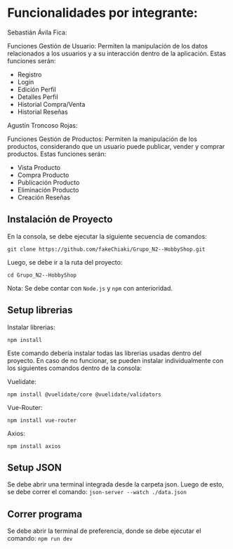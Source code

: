 # Funcionalidades por integrante:
Sebastián Ávila Fica:

Funciones Gestión de Usuario: Permiten la manipulación de los datos relacionados a los usuarios y a su interacción dentro de la aplicación. Estas funciones serán:
- Registro
- Login
- Edición Perfil
- Detalles Perfil
- Historial Compra/Venta
- Historial Reseñas


Agustín Troncoso Rojas:

Funciones Gestión de Productos: Permiten la manipulación de los productos, considerando que un usuario puede publicar, vender y comprar productos. Estas funciones serán:

- Vista Producto
- Compra Producto
- Publicación Producto
- Eliminación Producto
- Creación Reseñas


## Instalación de Proyecto
En la consola, se debe ejecutar la siguiente secuencia de comandos:
```
git clone https://github.com/fakeChiaki/Grupo_N2--HobbyShop.git
```
Luego, se debe ir a la ruta del proyecto:
```
cd Grupo_N2--HobbyShop
```
Nota: Se debe contar con `Node.js` y `npm` con anterioridad.


## Setup librerias
Instalar librerias:

```
npm install
```

Este comando debería instalar todas las librerias usadas dentro del proyecto. En caso de no funcionar, se pueden instalar individualmente con los siguientes comandos dentro de la consola:

Vuelidate:

```
npm install @vuelidate/core @vuelidate/validators
```

Vue-Router:

```
npm install vue-router
```

Axios:

```
npm install axios
```



## Setup JSON
Se debe abrir una terminal integrada desde la carpeta json. Luego de esto, se debe correr el comando:
```json-server --watch ./data.json``` 

## Correr programa
Se debe abrir la terminal de preferencia, donde se debe ejecutar el comando: `npm run dev`

